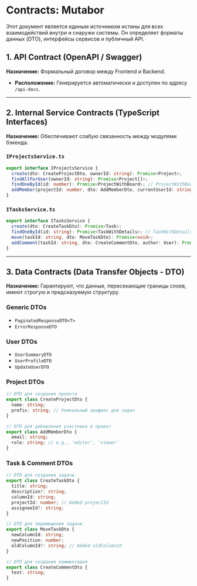 # Contracts: Mutabor

Этот документ является единым источником истины для всех взаимодействий внутри и снаружи системы. Он определяет форматы данных (DTO), интерфейсы сервисов и публичный API.

## 1. API Contract (OpenAPI / Swagger)

**Назначение:** Формальный договор между Frontend и Backend.
-   **Расположение:** Генерируется автоматически и доступен по адресу `/api-docs`.

---

## 2. Internal Service Contracts (TypeScript Interfaces)

**Назначение:** Обеспечивают слабую связанность между модулями бэкенда.

### `IProjectsService.ts`
```typescript
export interface IProjectsService {
  create(dto: CreateProjectDto, ownerId: string): Promise<Project>;
  findAllForUser(ownerId: string): Promise<Project[]>;
  findOneById(id: number): Promise<ProjectWithBoard>; // ProjectWithBoard - кастомный тип с доской
  addMember(projectId: number, dto: AddMemberDto, currentUserId: string): Promise<ProjectMember>;
}
```

### `ITasksService.ts`
```typescript
export interface ITasksService {
  create(dto: CreateTaskDto): Promise<Task>;
  findOneById(id: string): Promise<TaskWithDetails>; // TaskWithDetails - с комментариями и т.д. (Note: Changed from findOneByHumanId to reflect current UUID usage)
  move(taskId: string, dto: MoveTaskDto): Promise<void>;
  addComment(taskId: string, dto: CreateCommentDto, author: User): Promise<Comment>;
}
```

---

## 3. Data Contracts (Data Transfer Objects - DTO)

**Назначение:** Гарантируют, что данные, пересекающие границы слоев, имеют строгую и предсказуемую структуру.

### Generic DTOs
-   `PaginatedResponseDTO<T>`
-   `ErrorResponseDTO`

### User DTOs
-   `UserSummaryDTO`
-   `UserProfileDTO`
-   `UpdateUserDTO`

### Project DTOs
```typescript
// DTO для создания проекта
export class CreateProjectDto {
  name: string;
  prefix: string; // Уникальный префикс для задач
}

// DTO для добавления участника в проект
export class AddMemberDto {
  email: string;
  role: string; // e.g., 'editor', 'viewer'
}
```

### Task & Comment DTOs
```typescript
// DTO для создания задачи
export class CreateTaskDto {
  title: string;
  description?: string;
  columnId: string;
  projectId: number; // Added projectId
  assigneeId?: string;
}

// DTO для перемещения задачи
export class MoveTaskDto {
  newColumnId: string;
  newPosition: number;
  oldColumnId?: string; // Added oldColumnId
}

// DTO для создания комментария
export class CreateCommentDto {
  text: string;
}
```